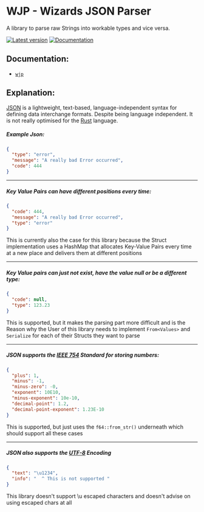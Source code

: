 # WJP - Wizards JSON Parser

A library to parse raw Strings into 
workable types and vice versa.

[![Latest version](https://img.shields.io/badge/crates.io-0.1.1-red)](https://crates.io/crates/wjp)
[![Documentation](https://docs.rs/log/badge.svg)](https://docs.rs/wjp)

## Documentation:

* [`wjp`](https://docs.rs/wjp)

## Explanation:

[JSON](https://datatracker.ietf.org/doc/html/rfc8259) 
is a lightweight, text-based, language-independent syntax for defining data 
interchange formats. Despite being language independent. It is not really optimised
for the [Rust](https://www.rust-lang.org/) language. 

##### Example Json:

```json
{
  "type": "error",
  "message": "A really bad Error occurred",
  "code": 444
}
```

---

##### Key Value Pairs can have different positions every time:

```json
{
  "code": 444,
  "message": "A really bad Error occurred",
  "type": "error"
}
```

This is currently also the case for this library because the Struct implementation uses a 
HashMap that allocates Key-Value Pairs every time at a new place and delivers them at different positions

---

##### Key Value pairs can just not exist, have the value null or be a different type:

```json
{
  "code": null,
  "type": 123.23
}
```

This is supported, but it makes the parsing part more difficult and is the Reason why the User of this library needs to 
implement `From<Values>` and `Serialize` for each of their Structs they want to parse

---

##### JSON supports the [IEEE 754](https://de.wikipedia.org/wiki/IEEE_754) Standard for storing numbers:

```json
{
  "plus": 1,
  "minus": -1,
  "minus-zero": -0,
  "exponent": 10E10,
  "minus-exponent": 10e-10,
  "decimal-point": 1.2,
  "decimal-point-exponent": 1.23E-10
}
```
This is supported, but just uses the `f64::from_str()` underneath which should support all these cases 

---

##### JSON also supports the [UTF-8](https://datatracker.ietf.org/doc/html/rfc3629) Encoding

```json
{
  "text": "\u1234",
  "info": "  ^ This is not supported "
}
```
This library doesn't support \u escaped characters and doesn't advise on using escaped chars at all